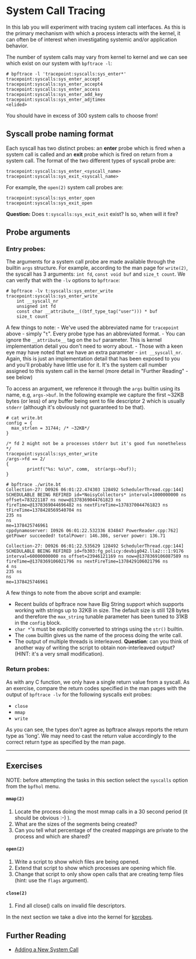 # System Call Tracing

In this lab you will experiment with tracing system call interfaces. As this is the primary mechanism with which a process interacts with the kernel, it can often be of interest when investigating systemic and/or application behavior.

The number of system calls may vary from kernel to kernel and we can see which exist on our system with `bpftrace -l`:

```
# bpftrace -l 'tracepoint:syscalls:sys_enter*'
tracepoint:syscalls:sys_enter_accept
tracepoint:syscalls:sys_enter_accept4
tracepoint:syscalls:sys_enter_access
tracepoint:syscalls:sys_enter_add_key
tracepoint:syscalls:sys_enter_adjtimex
<elided>
```

You should have in excess of 300 system calls to choose from!


## Syscall probe naming format

Each syscall has two distinct probes: an **enter** probe which is fired when a system call is called and an **exit** probe which is fired on return from a system call. The format of the two different types of syscall probe are:

```
tracepoint:syscalls:sys_enter_<syscall_name>
tracepoint:syscalls:sys_exit_<syscall_name>
```

For example, the `open(2)` system call probes are:

```
tracepoint:syscalls:sys_enter_open
tracepoint:syscalls:sys_exit_open
```

**Question:** Does `t:syscalls:sys_exit_exit` exist? Is so, when will it fire?


## Probe arguments

### Entry probes:

The arguments for a system call probe are made available through the builtin `args` structure. For example, according to the man page for `write(2)`, the syscall has 3 arguments: `int fd`, `const void buf` and `size_t count`. We can verify that with the `-lv` options to `bpftrace`:

```
# bpftrace -lv t:syscalls:sys_enter_write
tracepoint:syscalls:sys_enter_write
    int __syscall_nr
    unsigned int fd
    const char __attribute__((btf_type_tag("user"))) * buf
    size_t count
```

A few things to note:
    - We've used the abbreviated name for `tracepoint` above - simply "`t`". Every probe type has an abbreviated format.
    - You can ignore the `__attribute__` tag on the `buf` parameter. This is kernel implementation detail you don't need to worry about.
    - Those with a keen eye may have noted that we have an extra parameter - `int __syscall_nr`. Again, this is just an implementation detail that has been exposed to you and you'll probably have little use for it. It's the system call number assigned to this system call in the kernel (more detail in "Further Reading" - see below)

To access an argument, we reference it through the `args` builtin using its name, e.g, `args->buf`. In the following example we capture the first ~32KB bytes (or less) of any buffer being sent to file descriptor 2 which is usually `stderr` (although it's obviously not guaranteed to be that).

```
# cat write.bt
config = {
  max_strlen = 31744; /* ~32KB*/
}

/* fd 2 might not be a processes stderr but it's good fun nonetheless */
tracepoint:syscalls:sys_enter_write
/args->fd == 2/
{
        printf("%s: %s\n", comm,  str(args->buf));
}

# bpftrace ./write.bt
Collection-27: D0926 06:01:22.474303 128492 SchedulerThread.cpp:144] SCHEDULABLE BEING REFIRED id=*NoisyCollectors* interval=1000000000 ns offset=783221187 ns now=@1378369044761823 ns fireTime=@1378369044696482 ns nextFireTime=1378370044761823 ns
tFireTime=1378428569540704 ns
235 ns
ns
me=1378425746961
cppdynamoserver: I0926 06:01:22.532336 834847 PowerReader.cpp:762] getPower succeeded! totalPower: 146.386, server power: 136.71

Collection-27: D0926 06:01:22.535629 128492 SchedulerThread.cpp:144] SCHEDULABLE BEING REFIRED id=fb303:fg_policy:devbig042.lla2:::1:9176 interval=60000000000 ns offset=23946121169 ns now=@1378369106087589 ns fireTime=@1378369106021796 ns nextFireTime=1378429106021796 ns
4 ns
235 ns
ns
me=1378425746961
```

A few things to note from the above script and example:

- Recent builds of bpftrace now have Big String support which supports working with strings up to 32KB in size. The default size is still 128 bytes and therefore the `max_string` tunable parameter has been tuned to 31KB in the `config` block.
- `char *`'s must be explicitly converted to strings using the `str()` builtin.
- The `comm` builtin gives us the name of the process doing the write call.
- The output of multiple threads is interleaved. **Question**: can you think of another way of writing the script to obtain non-interleaved output? (HINT: it's a very small modification).

### Return probes:

As with any C function, we only have a single return value from a syscall. As an exercise, compare the return codes specified in the man pages with the output of `bpftrace -lv` for the following syscalls exit probes:

- `close`
- `mmap`
- `write`

As you can see, the types don't agree as bpftrace always reports the return type as 'long'. We may need to cast the return value accordingly to the correct return type as specified by the man page.

---

## Exercises

NOTE: before attempting the tasks in this section select the `syscalls` option from the `bpfhol` menu.

#### `mmap(2)`

1. Locate the process doing the most mmap calls in a 30 second period (it should be obvious :-) ).
1. What are the sizes of the segments being created?
1. Can you tell what percentage of the created mappings are private to the process and which are shared?

#### `open(2)`

1. Write a script to show which files are being opened.
1. Extend that script to show which processes are opening which file.
1. Change that script to only show open calls that are creating temp files (hint: use the `flags` argument).

#### `close(2)`

1. Find all close() calls on invalid file descriptors.

In the next section we take a dive into the kernel for [kprobes](kprobe.pdf).


## Further Reading

* [Adding a New System Call](https://www.kernel.org/doc/html/latest/process/adding-syscalls.html)
